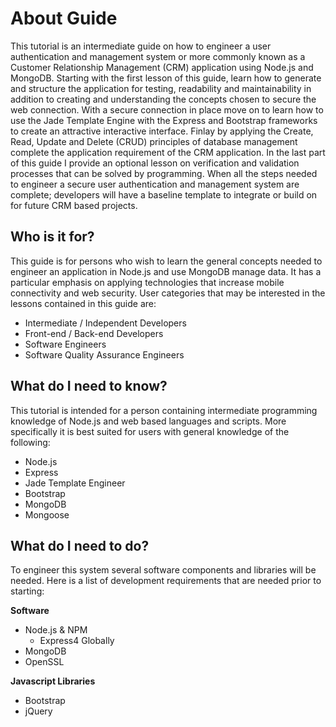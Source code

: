 # About Guide
This tutorial is an intermediate guide on how to engineer a user authentication and management system or more commonly known as a Customer Relationship Management (CRM) application using Node.js and MongoDB.  Starting with the first lesson of this guide, learn how to generate and structure the application for testing, readability and maintainability in addition to creating and understanding the concepts chosen to secure the web connection.  With a secure connection in place move on to learn how to use the Jade Template Engine with the Express and Bootstrap frameworks to create an attractive interactive interface.  Finlay by applying  the Create, Read, Update and Delete (CRUD) principles of database management complete the application requirement of the CRM application. In the last part of this guide I provide an optional lesson on verification and validation processes that can be solved by  programming.  When all the steps needed to engineer a secure user authentication and management system are complete; developers will have a baseline template to integrate or build on for future CRM based projects.

## Who is it for?
This guide is for persons who wish to learn the general concepts needed to engineer an application in Node.js and use MongoDB manage data.  It has a particular emphasis on applying technologies that increase mobile connectivity and web security.  User categories that may be interested in the lessons contained in this guide are: 

  * Intermediate / Independent Developers
  * Front-end / Back-end Developers
  * Software Engineers
  * Software Quality Assurance Engineers

## What do I need to know?
This tutorial is intended for a person containing intermediate programming knowledge of Node.js and web based languages and scripts. More specifically it is best suited for users with general knowledge of the following:

  * Node.js
  * Express 
  * Jade Template Engineer
  * Bootstrap
  * MongoDB
  * Mongoose

## What do I need to do?
To engineer this system several software components and libraries will be needed.  Here is a list of development requirements that are needed prior to starting:

**Software**
  * Node.js & NPM
    * Express4 Globally
  * MongoDB
  * OpenSSL

**Javascript Libraries**
  * Bootstrap
  * jQuery
